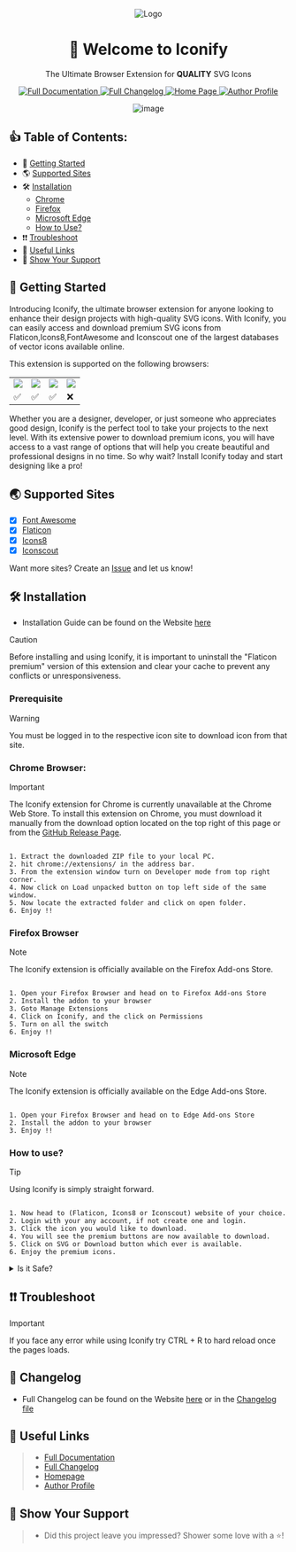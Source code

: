 <div align = "center">

![Logo](https://kyutefox.com/resources/assets/img/logo.png)

<h1>👋 Welcome to Iconify</h1>

The Ultimate Browser Extension for **QUALITY** SVG Icons

<p align="center">
  <a href="https://kyutefox.com/products/iconify-browser-extension">
    <img src="https://img.shields.io/badge/Full-Documentation-blue.svg" alt="Full Documentation">
  </a>
  <a href="https://kyutefox.com/changelog/iconify-browser-extension">
     <img src="https://img.shields.io/badge/Full-Changelog-yellow.svg" alt="Full Changelog">
  </a>
  <a href="https://kyutefox.com/">
    <img src="https://img.shields.io/badge/Home-Page-orange.svg" alt="Home Page">
  </a>
  <a href="https://github.com/razoo-choudhary">
    <img src="https://img.shields.io/badge/Author-Profile-purple.svg" alt="Author Profile">
  </a>
</p>

![image](https://github.com/Zemerik/Iconify/assets/133865660/d753c1bf-8ae0-4ed1-b66b-7c322369156a)


</div>

## 👍 Table of Contents:

- 🚀 [Getting Started](https://github.com/Zemerik/Iconify?tab=readme-ov-file#-getting-started)
- 🌎 [Supported Sites](https://github.com/Zemerik/Iconify?tab=readme-ov-file#-supported-sites)
- 🛠️ [Installation](https://github.com/Zemerik/Iconify?tab=readme-ov-file#%EF%B8%8F-installation)
    - [Chrome](https://github.com/Zemerik/Iconify?tab=readme-ov-file#chrome-browser)
    - [Firefox](https://github.com/Zemerik/Iconify?tab=readme-ov-file#firefox-browser)
    - [Microsoft Edge](https://github.com/Zemerik/Iconify?tab=readme-ov-file#microsoft-edge)
    - [How to Use?](https://github.com/Zemerik/Iconify?tab=readme-ov-file#how-to-use)
- ❗❗ [Troubleshoot](https://github.com/Zemerik/Iconify?tab=readme-ov-file#-troubleshoot)
- 🔗 [Useful Links](https://github.com/Zemerik/Iconify?tab=readme-ov-file#-useful-links)
- 🤝 [Show Your Support](https://github.com/Zemerik/Iconify?tab=readme-ov-file#-show-your-support)

## 🚀 Getting Started

<div style="font-size:14px;">
  <p>Introducing Iconify, the ultimate browser extension for anyone looking to enhance their design projects with high-quality SVG icons. With Iconify, you can easily access and download premium SVG icons from Flaticon,Icons8,FontAwesome and Iconscout one of the largest databases of vector icons available online.</p>

<p>This extension is supported on the following browsers:</p>

<table>
  <tr>
    <td>
      <img src = "https://kyutefox.com/resources/assets/logos/chrome.png" />
    </td>
    <td>
      <img src = "https://kyutefox.com/resources/assets/logos/firefox.png" />
    </td>
    <td>
      <img src = "https://kyutefox.com/resources/assets/logos/microsoft.png" />
    </td>
    <td>
      <img src = "https://kyutefox.com/resources/assets/logos/safari.png" />
    </td>
  </tr>
  <tr>
    <td>
      ✅
    </td>
    <td>
      ✅
    </td>
    <td>
      ✅
    </td>
    <td>
      ❌
    </td>
  </tr>
</table>

<p>Whether you are a designer, developer, or just someone who appreciates good design, Iconify is the perfect tool to take your projects to the next level. With its extensive power to download premium icons, you will have access to a vast range of options that will help you create beautiful and professional designs in no time. So why wait? Install Iconify today and start designing like a pro!</p>
</div>

## 🌏 Supported Sites

-  [x] [Font Awesome](https://fontawesome.com/)
-  [x] [Flaticon](https://flaticon.com)
-  [x] [Icons8](https://icons8.com)
-  [x] [Iconscout](https://iconscout.com/)

Want more sites? Create an [Issue](https://github.com/Kyutefox/Iconify/issues) and let us know!

## 🛠️ Installation

- Installation Guide can be found on the Website [here](https://kyutefox.com/products/iconify-browser-extension#installation-1)

> [!Caution]
> Before installing and using Iconify, it is important to uninstall the "Flaticon premium" version of this extension and clear your cache to prevent any conflicts or unresponsiveness.


### Prerequisite

> [!Warning]
> You must be logged in to the respective icon site to download icon from that site.

### Chrome Browser: 

> [!Important]
> The Iconify extension for Chrome is currently unavailable at the Chrome Web Store. To install this extension on Chrome, you must download it manually from the download option located on the top right of this page or from the [GitHub Release Page](https://github.com/kyutefox/Iconify/releases).

```

1. Extract the downloaded ZIP file to your local PC.
2. hit chrome://extensions/ in the address bar.
3. From the extension window turn on Developer mode from top right corner.
4. Now click on Load unpacked button on top left side of the same window.
5. Now locate the extracted folder and click on open folder.
6. Enjoy !!

```


### Firefox Browser

> [!Note]
> The Iconify extension is officially available on the Firefox Add-ons Store.

```

1. Open your Firefox Browser and head on to Firefox Add-ons Store
2. Install the addon to your browser
3. Goto Manage Extensions
4. Click on Iconify, and the click on Permissions
5. Turn on all the switch
6. Enjoy !!

```

### Microsoft Edge

> [!Note]
> The Iconify extension is officially available on the Edge Add-ons Store.

```

1. Open your Firefox Browser and head on to Edge Add-ons Store
2. Install the addon to your browser
3. Enjoy !!

```

### How to use?

> [!Tip]
> Using Iconify is simply straight forward.

```

1. Now head to (Flaticon, Icons8 or Iconscout) website of your choice.
2. Login with your any account, if not create one and login.
3. Click the icon you would like to download.
4. You will see the premium buttons are now available to download.
5. Click on SVG or Download button which ever is available.
6. Enjoy the premium icons.

```


<details close>
  <summary>
    Is it Safe?
  </summary>

<br>

If you're concerned about the safety of using Iconify, you'll be pleased to know that the extension is 100% safe and secure to use. The extension does not track any of your browser data or any other personal information, so you can browse and download premium SVG icons with complete peace of mind.


The way Iconify works is by replacing your non-premium account token with a premium token from the server when you click on the SVG button. This token is then used to send a request to the respective icon server, which returns the icon as if you were a premium user. The extension then parses the icon and creates a downloadable icon in SVG format.

Aside from this process, the extension does not do anything else that might raise security concerns. You can use Iconify knowing that your data and personal information are completely safe.

In conclusion, Iconify is a safe and secure extension that provides premium SVG icons for your design projects. With its user-friendly interface and seamless integration with Flaticon's server, you can browse, search, and download premium icons with ease and confidence.

</details>

## ❗❗ Troubleshoot

> [!Important]
> If you face any error while using Iconify try CTRL + R to hard reload once the pages loads.

## 📃 Changelog

- Full Changelog can be found on the Website [here](https://kyutefox.com/changelog/iconify-browser-extension) or in the [Changelog file](https://github.com/Zemerik/Iconify/blob/main/CHANGELOG.md)

## 🔗 Useful Links

> - <a href="https://kyutefox.com/products/iconify-browser-extension">Full Documentation</a>
> - <a href="https://kyutefox.com/changelog/iconify-browser-extension">Full Changelog</a>
> - <a href="https://kyutefox.com/">Homepage</a>
> - <a href="https://github.com/razoo-choudhary">Author Profile</a>

## 🤝 Show Your Support

> - <p style="font-size:14px;">Did this project leave you impressed? Shower some love with a ⭐️!</p>

